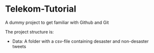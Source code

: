 # Telekom-Tutorial
A dummy project to get familiar with Github and Git

The project structure is: 

- Data: A folder with a csv-file containing desaster and non-desaster tweets
